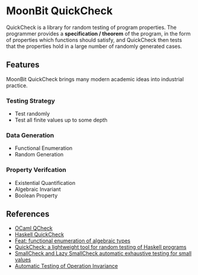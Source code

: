 # MoonBit QuickCheck

QuickCheck is a library for random testing of program properties. The programmer provides a **specification / theorem** of the program, in the form of properties which functions should satisfy, and QuickCheck then tests that the properties hold in a large number of randomly generated cases.

## Features

MoonBit QuickCheck brings many modern academic ideas into industrial practice.

### Testing Strategy

- Test randomly
- Test all finite values up to some depth

### Data Generation

- Functional Enumeration 
- Random Generation

### Property Verifcation

- Existential Quantification
- Algebraic Invariant
- Boolean Property

## References

- [OCaml QCheck](https://github.com/c-cube/qcheck)
- [Haskell QuickCheck](https://hackage.haskell.org/package/QuickCheck)
- [Feat: functional enumeration of algebraic types](https://doi.org/10.1145/2430532.2364515)
- [QuickCheck: a lightweight tool for random testing of Haskell programs](https://doi.org/10.1145/351240.351266)
- [SmallCheck and Lazy SmallCheck automatic exhaustive testing for small values](https://doi.org/10.1145/1411286.1411292)
- [Automatic Testing of Operation Invariance](https://ceur-ws.org/Vol-1335/wflp2014_paper9.pdf)


